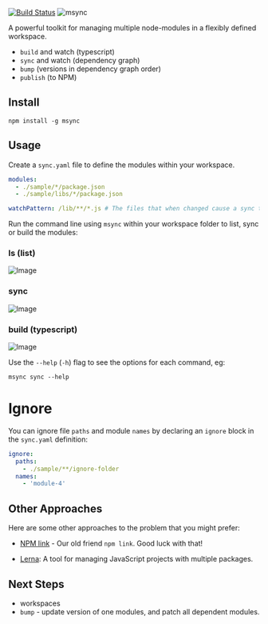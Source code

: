 [![Build Status](https://travis-ci.org/philcockfield/msync.svg?branch=master)](https://travis-ci.org/philcockfield/msync)
![msync](https://cloud.githubusercontent.com/assets/185555/25552911/06c09016-2cfa-11e7-910c-a3723dff3f12.png)


A powerful toolkit for managing multiple node-modules in a flexibly defined workspace.

- `build` and watch (typescript)
- `sync` and watch (dependency graph)
- `bump` (versions in dependency graph order)
- `publish` (to NPM)



## Install

    npm install -g msync



## Usage
Create a `sync.yaml` file to define the modules within your workspace.

```yaml
modules:
  - ./sample/*/package.json
  - ./sample/libs/*/package.json

watchPattern: /lib/**/*.js # The files that when changed cause a sync to occur.
```

Run the command line using `msync` within your workspace folder to list, sync or build the modules:

### ls (list)
![Image](https://cloud.githubusercontent.com/assets/185555/25798458/56674ff0-3435-11e7-854d-2a1ddb45b3d0.png)

### sync
![Image](https://cloud.githubusercontent.com/assets/185555/25559130/51c4dd4e-2d89-11e7-9f50-6adca46c7db2.png)

### build (typescript)
![Image](https://cloud.githubusercontent.com/assets/185555/25559109/ff123b14-2d88-11e7-8781-3f150f54c2a8.png)

Use the `--help` (`-h`) flag to see the options for each command, eg:

    msync sync --help

# Ignore
You can ignore file `paths` and module `names` by declaring an `ignore` block in the `sync.yaml` definition:


```yaml
ignore:
  paths:
    - ./sample/**/ignore-folder
  names:
    - 'module-4'

```





## Other Approaches
Here are some other approaches to the problem that you might prefer:

- [NPM link](https://docs.npmjs.com/cli/link) - Our old friend `npm link`. Good luck with that!

- [Lerna](https://lernajs.io/): A tool for managing JavaScript projects with multiple packages.


## Next Steps
- workspaces
- `bump` - update version of one modules, and patch all dependent modules.
